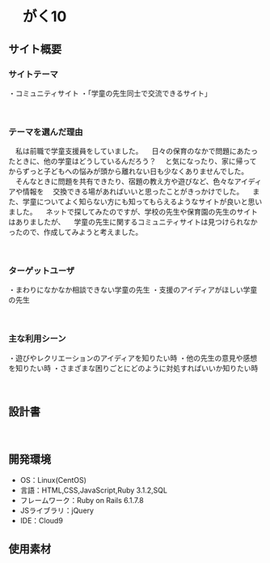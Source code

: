 # 　がく10
<!--​READMEを作成する際は、項目内の【補足説明】は削除して完成させてください。-->
## サイト概要
### サイトテーマ
・コミュニティサイト
・「学童の先生同士で交流できるサイト」
<!-- 【補足説明】 -->
<!-- - 〜なコミュニティサイトorレビューサイトorSNS　と１文で記載する -->
​
### テーマを選んだ理由
　私は前職で学童支援員をしていました。
　日々の保育のなかで問題にあたったときに、他の学童はどうしているんだろう？
　と気になったり、家に帰ってからずっと子どもへの悩みが頭から離れない日も少なくありませんでした。
　そんなときに問題を共有できたり、宿題の教え方や遊びなど、色々なアイディアや情報を
　交換できる場があればいいと思ったことがきっかけでした。
　また、学童についてよく知らない方にも知ってもらえるようなサイトが良いと思いました。
　ネットで探してみたのですが、学校の先生や保育園の先生のサイトはありましたが、
　学童の先生に関するコミュニティサイトは見つけられなかったので、作成してみようと考えました。
<!-- 【補足説明】 -->
<!-- - ですます調で記載しましょう。READMEファイルは企業様も見られます。 -->
<!-- - ３文以上記載しましょう。 -->

<!--　★テーマ理由を記載する際のポイント　-->
<!-- - 自分自身の背景の説明（このポートフォリオを作る前提を説明） -->
<!-- - 扱う題材が抱えている問題・課題の説明 -->
<!-- - ターゲットとするユーザーが持つであろう課題の説明（需要をアピールするため） -->
<!-- - 当問題を解決するために、このようなポートフォリオを制作してみようと考えました」という結び -->

<!-- ★記載例 -->
<!-- もともと料理が好きで、オリジナルレシピで料理を作ることが多いのですが、少しずつレシピが1パターンになってきており頭を悩ませていました。 -->
<!-- 身近に自分と同じように、料理を好んでする友人がいないため困っていた所、他の人がどのようなレシピで作っているのかを知れるサービスがあれば便利だと考えました。 -->
<!-- また料理好きな人だけでなく、日々料理を作る必要があるがレシピに困っている人の助けにもなると考え、このテーマにしました。 -->
​
### ターゲットユーザ
・まわりになかなか相談できない学童の先生
・支援のアイディアがほしい学童の先生
<!-- 【補足説明】 -->
<!-- - 〜な人という記載方法で、2つ以上記載しましょう -->
<!-- - テーマ理由と矛盾のないターゲットを選出しましょう -->
<!-- - 実際にサービスを利用する立場であると想定しましょう  -->
​
### 主な利用シーン
・遊びやレクリエーションのアイディアを知りたい時
・他の先生の意見や感想を知りたい時
・さまざまな困りごとにどのように対処すればいいか知りたい時
<!-- 【補足説明】 -->
<!-- - 〜な時という記載方法で、2つ以上記載しましょう -->
​
## 設計書
<!-- 【補足説明】 -->
<!-- - テーマ提出時点では不要です。 -->
<!-- - 当項目には「後ほど作成予定」と記載しましょう。 -->
​
## 開発環境
- OS：Linux(CentOS)
- 言語：HTML,CSS,JavaScript,Ruby 3.1.2,SQL
- フレームワーク：Ruby on Rails 6.1.7.8
- JSライブラリ：jQuery
- IDE：Cloud9
​
## 使用素材
<!-- - 外部サービスの画像素材・音声素材を使用した場合は、必ずサービス名とURLを明記してください。 -->
<!-- - アプリケーションの実装に使用したgem/bootstrapのリファレンスなどの記載は不要です。 -->
<!-- - 使用しない場合は、使用素材の項目をREADMEから削除してください。 -->
<!-- - 架空の団体・題材を前提にポートフォリオを制作する場合、下記のテンプレートを当項目内に記載しましょう。 -->
<!-- 【テンプレート】 -->
<!-- 著作権を考慮し、架空のデータを扱う予定です。 -->
<!-- なお今後、実在するデータを利用する際には、事前に著作権保持者と契約を結んだ上で利用します。 -->